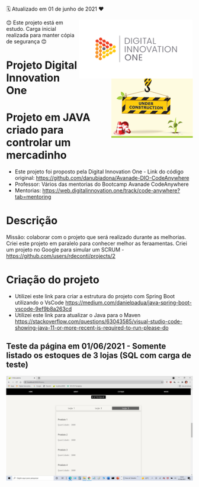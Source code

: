 :spiral_calendar: Atualizado em 01 de junho de 2021 :heart:

<img align="right" alt="GIF" height="160px" src="https://github.com/rdeconti/rdeconti-resources/blob/main/Digital%20Innovation%20One%20-%20Logotipo.png" />

<img align="right" alt="GIF" height="160px" src="https://github.com/rdeconti/rdeconti-resources/blob/main/under_construction.gif" />

:blush: Este projeto está em estudo. Carga inicial realizada para manter cópia de segurança :blush:

# Projeto Digital Innovation One
# Projeto em JAVA criado para controlar um mercadinho
- Este projeto foi proposto pela Digital Innovation One - Link do código original: https://github.com/danubiadona/Avanade-DIO-CodeAnywhere
- Professor: Vários das mentorias do Bootcamp Avanade CodeAnywhere
- Mentorias: https://web.digitalinnovation.one/track/code-anywhere?tab=mentoring

# Descrição
Missão: colaborar com o projeto que será realizado durante as melhorias. Criei este projeto em paralelo para conhecer melhor as feraamentas.
Criei um projeto no Google para simular um SCRUM - https://github.com/users/rdeconti/projects/2

# Criação do projeto
- Utilizei este link para criar a estrutura do projeto com Spring Boot utilizando o VsCode
  https://medium.com/danielpadua/java-spring-boot-vscode-9ef9b8a263cd
- Utilizei este link para atualizar o Java para o Maven
  https://stackoverflow.com/questions/63043585/visual-studio-code-showing-java-11-or-more-recent-is-required-to-run-please-do

## Teste da página em 01/06/2021 - Somente listado os estoques de 3 lojas (SQL com carga de teste)
<img src="https://github.com/rdeconti/Projeto-DIO-Java-Mercadinho/blob/main/additional_tests_done/Test-2021-06-01.jpg" />
